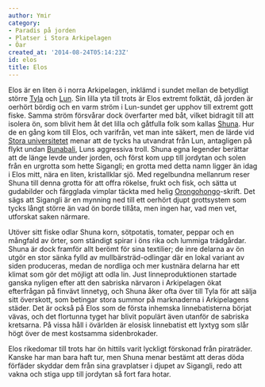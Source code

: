 ```yaml
---
author: Ymir
category:
- Paradis på jorden
- Platser i Stora Arkipelagen
- Öar
created_at: '2014-08-24T05:14:23Z'
id: elos
title: Elos
---
```

Elos är en liten ö i norra Arkipelagen, inklämd i sundet mellan de betydligt större [Tyla] och [Lun]. Sin lilla yta till trots är Elos extremt folktät, då jorden är oerhört bördig och en varm ström i Lun-sundet ger upphov till extremt gott fiske. Samma ström försvårar dock överfarter med båt, vilket bidragit till att isolera ön, som blivit hem åt det lilla och gåtfulla folk som kallas [Shuna]. Hur de en gång kom till Elos, och varifrån, vet man inte säkert, men de lärde vid [Stora universitetet] menar att de tycks ha utvandrat från Lun, antagligen på flykt undan [Bunabali], Luns aggressiva troll. Shuna egna legender berättar att de länge levde under jorden, och först kom upp till jordytan och solen från en urgrotta som hette Sigangli; en grotta med detta namn ligger än idag i Elos mitt, nära en liten, kristallklar sjö. Med regelbundna mellanrum reser Shuna till denna grotta för att offra rökelse, frukt och fisk, och sätta ut gudabilder och färgglada vimplar täckta med helig [Orongohongo]-skrift. Det sägs att Sigangli är en mynning ned till ett oerhört djupt grottsystem som tycks långt större än vad ön borde tillåta, men ingen har, vad men vet, utforskat saken närmare.

Utöver sitt fiske odlar Shuna korn, sötpotatis, tomater, peppar och en mångfald av örter, som ständigt spirar i öns rika och lummiga trädgårdar. Shuna är dock framför allt berömt för sina textilier; de inre delarna av ön utgör en stor sänka fylld av mullbärsträd-odlingar där en lokal variant av siden produceras, medan de nordliga och mer kustnära delarna har ett klimat som gör det möjligt att odla lin. Just linneproduktionen startade ganska nyligen efter att den sabriska närvaron i Arkipelagen ökat efterfrågan på finvävt linnetyg, och Shuna åker ofta över till Tyla för att sälja sitt överskott, som betingar stora summor på marknaderna i Arkipelagens städer. Det är också på Elos som de första inhemska linnebatisterna börjat vävas, och det flortunna tyget har blivit populärt även utanför de sabriska kretsarna. På vissa håll i övärlden är elosisk linnebatist ett lyxtyg som slår högt över de mest kostsamma sidenbrokader.

Elos rikedomar till trots har ön hittils varit lyckligt förskonad från piraträder. Kanske har man bara haft tur, men Shuna menar bestämt att deras döda förfäder skyddar dem från sina gravplatser i djupet av Sigangli, redo att vakna och stiga upp till jordytan så fort fara hotar.

  [Tyla]: Tyla
  [Lun]: Lun
  [Shuna]: Shuna
  [Stora universitetet]: Stora_universitetet
  [Bunabali]: Bunabali
  [Orongohongo]: Orongohongo
